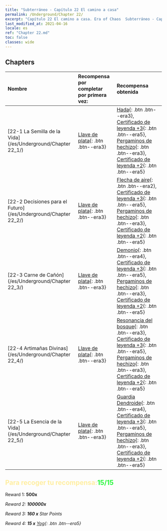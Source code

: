 ```yaml
---
title: "Subterráneo - Capítulo 22 El camino a casa"
permalink: /Underground/Chapter 22/
excerpt: "Capítulo 22 El camino a casa. Era of Chaos  Subterráneo - Capítulo 22. El camino a casa"
last_modified_at: 2021-04-16
locale: es
ref: "Chapter 22.md"
toc: false
classes: wide
---
```


## Chapters

  | Nombre |  Recompensa por completar por primera vez: | Recompensa obtenida |
  |:------------|:------------|:------------| 
  | [22-1 La Semilla de la Vida](/es/Underground/Chapter 22_1/) | [Llave de plata](/es/Items/con_693/){: .btn .btn--era3} | [Hada](/es/Items/unt_262/){: .btn .btn--era3}, [Certificado de leyenda +3](/es/Items/mat_88/){: .btn .btn--era5}, [Pergaminos de hechizo](/es/Items/con_694/){: .btn .btn--era3}, [Certificado de leyenda +2](/es/Items/mat_81/){: .btn .btn--era5} |
  | [22-2 Decisiones para el Futuro](/es/Underground/Chapter 22_2/) | [Llave de plata](/es/Items/con_693/){: .btn .btn--era3} | [Flecha de aire](/es/Items/her_449/){: .btn .btn--era2}, [Certificado de leyenda +3](/es/Items/mat_88/){: .btn .btn--era5}, [Pergaminos de hechizo](/es/Items/con_694/){: .btn .btn--era3}, [Certificado de leyenda +2](/es/Items/mat_81/){: .btn .btn--era5} |
  | [22-3 Carne de Cañón](/es/Underground/Chapter 22_3/) | [Llave de plata](/es/Items/con_693/){: .btn .btn--era3} | [Demonio](/es/Items/unt_229/){: .btn .btn--era4}, [Certificado de leyenda +3](/es/Items/mat_88/){: .btn .btn--era5}, [Pergaminos de hechizo](/es/Items/con_694/){: .btn .btn--era3}, [Certificado de leyenda +2](/es/Items/mat_81/){: .btn .btn--era5} |
  | [22-4 Artimañas Divinas](/es/Underground/Chapter 22_4/) | [Llave de plata](/es/Items/con_693/){: .btn .btn--era3} | [Resonancia del bosque](/es/Items/her_465/){: .btn .btn--era3}, [Certificado de leyenda +3](/es/Items/mat_88/){: .btn .btn--era5}, [Pergaminos de hechizo](/es/Items/con_694/){: .btn .btn--era3}, [Certificado de leyenda +2](/es/Items/mat_81/){: .btn .btn--era5} |
  | [22-5 La Esencia de la Vida](/es/Underground/Chapter 22_5/) | [Llave de plata](/es/Items/con_693/){: .btn .btn--era3} | [Guardia Dendroide](/es/Items/unt_203/){: .btn .btn--era4}, [Certificado de leyenda +3](/es/Items/mat_88/){: .btn .btn--era5}, [Pergaminos de hechizo](/es/Items/con_694/){: .btn .btn--era3}, [Certificado de leyenda +2](/es/Items/mat_81/){: .btn .btn--era5} |


## <span style="color: #ffeea0">Para recoger tu recompensa:</span><span style="color: #27f73a">15/15</span>

 Reward 1:  **500x** <i class="fas fa-gem"/>

 Reward 2:  **100000x** <i class="fas fa-coins"/>

 Reward 3: **160 x** Star Points

 Reward 4: **15 x** [Yog](/es/Items/her_377/){: .btn .btn--era5}

